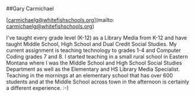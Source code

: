 ##Gary Carmichael

[carmichaelg@whitefishschools.org](mailto: carmichaelg@whitefishschools.org)

I've taught every grade level (K-12) as a Library Media from K-12 and have taught Middle School, High School and Dual Credit Social Studies.  My current assignment is teaching technology to grades 1-4 and Computer Coding grades 7 and 8.   I started teaching in a small rural school in Eastern Montana where I was the Middle School and High School Social Studies Department as well as the Elementary and HS Library Media Specialist.  Teaching in the mornings at an elementary school that has over 600 students and at the Middle School across town in the afternoon is certainly a different experience. :-)
